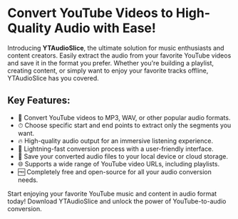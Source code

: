 # Convert YouTube Videos to High-Quality Audio with Ease!

Introducing **YTAudioSlice**, the ultimate solution for music enthusiasts and content creators. Easily extract the audio from your favorite YouTube videos and save it in the format you prefer. Whether you're building a playlist, creating content, or simply want to enjoy your favorite tracks offline, YTAudioSlice has you covered.

## Key Features:

- 🎵 Convert YouTube videos to MP3, WAV, or other popular audio formats.
- ⏱ Choose specific start and end points to extract only the segments you want.
- 🔥 High-quality audio output for an immersive listening experience.
- 🚀 Lightning-fast conversion process with a user-friendly interface.
- 💾 Save your converted audio files to your local device or cloud storage.
- 🌐 Supports a wide range of YouTube video URLs, including playlists.
- 🆓 Completely free and open-source for all your audio conversion needs.

Start enjoying your favorite YouTube music and content in audio format today! Download YTAudioSlice and unlock the power of YouTube-to-audio conversion.
